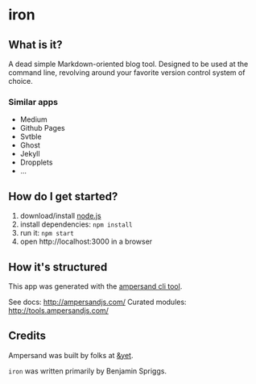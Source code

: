 # iron

## What is it?

A dead simple Markdown-oriented blog tool. Designed to be used at the command line, revolving around your favorite version control system of choice.

### Similar apps

- Medium
- Github Pages
- Svtble
- Ghost
- Jekyll
- Dropplets
- ...

## How do I get started?

1. download/install [node.js](http://nodejs.org/)
1. install dependencies: `npm install`
1. run it: `npm start`
1. open http://localhost:3000 in a browser

## How it's structured

This app was generated with the [ampersand cli tool](http://ampersandjs.com/learn/quick-start-guide).

See docs: http://ampersandjs.com/
Curated modules: http://tools.ampersandjs.com/

## Credits

Ampersand was built by folks at [&yet](http://andyet.com).

`iron` was written primarily by Benjamin Spriggs.
